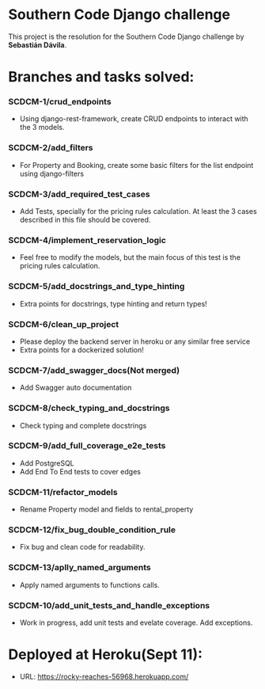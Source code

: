 # Southern Code Django challenge

This project is the resolution for the Southern Code Django challenge by **Sebastián Dávila**.


# Branches and tasks solved:

### SCDCM-1/crud_endpoints
- Using django-rest-framework, create CRUD endpoints to interact with the 3 models.

### SCDCM-2/add_filters
- For Property and Booking, create some basic filters for the list endpoint using django-filters

### SCDCM-3/add_required_test_cases
- Add Tests, specially for the pricing rules calculation. At least the 3 cases described in this file should be covered.

### SCDCM-4/implement_reservation_logic
- Feel free to modify the models, but the main focus of this test is the pricing rules calculation.

### SCDCM-5/add_docstrings_and_type_hinting
- Extra points for docstrings, type hinting and return types!

### SCDCM-6/clean_up_project
- Please deploy the backend server in heroku or any similar free service
- Extra points for a dockerized solution!

### SCDCM-7/add_swagger_docs(Not merged)
- Add Swagger auto documentation                                                                                                               

### SCDCM-8/check_typing_and_docstrings                                                    
- Check typing and complete docstrings                                                                                                         

### SCDCM-9/add_full_coverage_e2e_tests                                                    
- Add PostgreSQL
- Add End To End tests to cover edges

### SCDCM-11/refactor_models
- Rename Property model and fields to rental_property
 
### SCDCM-12/fix_bug_double_condition_rule
- Fix bug and clean code for readability.

### SCDCM-13/aplly_named_arguments
- Apply named arguments to functions calls.

### SCDCM-10/add_unit_tests_and_handle_exceptions 
- Work in progress, add unit tests and evelate coverage. Add exceptions.

# Deployed at Heroku(Sept 11):
- URL: https://rocky-reaches-56968.herokuapp.com/





